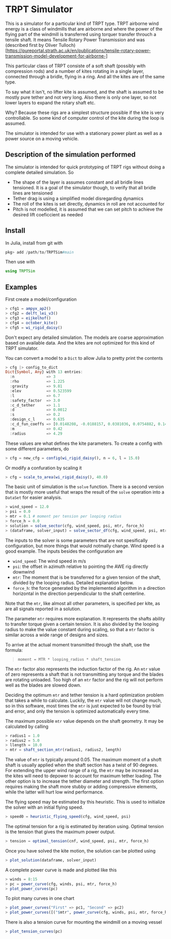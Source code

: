 # TRPT Simulator

This is a simulator for a particular kind of TRPT type. TRPT airborne wind
energy is a class of windmills that are airborne and where the power of the
flying part of the windmill is transferred using torquer transfer throuch a
tensile shaft. It means Tensile Rotary Power Transmission and was (described
first by Oliver
Tulloch)[https://pureportal.strath.ac.uk/en/publications/tensile-rotary-power-transmission-model-development-for-airborne-]

This particular class of TRPT consiste of a soft shaft (possibly with
compression rods) and a number of kites rotating in a single layer, connected
through a bridle, flying in a ring. And all the kites are of the same type.

To say what it isn't, no lifter kite is assumed, and the shaft is assumed to be
mostly pure tether and not very long. Also there is only one layer, so not
lower layers to expand the rotary shaft etc.

Why? Because these rigs are a simplest structure possible if the kite is very
controllable. So some kind of computer control of the kite during the loop is
assumed.

The simulator is intended for use with a stationary power plant as well as a
power source on a moving vehicle.


## Description of the simulation performed

The simulator is intended for quick prototyping of TRPT rigs without doing a
complete detailed simulation. So

- The shape of the layer is assumes constant and all bridle lines tensioned. It
  is a goal of the simulator though, to verify that all bridle lines are
  tensioned
- Tether drag is using a simplified model disregarding dynamics
- The roll of the kites is set directly, dynamics in roll are not accounted for
- Pitch is not modelled, it is assumed that we can set pitch to achieve the
  desired lift coeficcient as needed


## Install

In Julia, install from git with

```julia
pkg> add /path/to/TRPTSim#main
```

Then use with 

```julia
using TRPTSim
```

## Examples

First create a model/configuration

```julia
> cfg1 = ampyx_ap2()
> cfg2 = delft_lei_v3()
> cfg3 = eijkelhof()
> cfg4 = october_kite()
> cfg5 = wi_rigid_daisy()
```


Don't expect any detailed simulation. The models are coarse approximation based
on available data. And the kites are not optimized for this kind of TRPT
simulator.


You can convert a model to a `Dict` to allow Julia to pretty print the contents

```julia
> cfg |> config_to_dict
Dict{Symbol, Any} with 13 entries:
  :n              => 3
  :rho            => 1.225
  :gravity        => 9.81
  :elev           => 0.523599
  :l              => 6.7
  :safety_factor  => 3.0
  :c_d_tether     => 1.1
  :d              => 0.0012
  :s              => 0.2
  :design_c_l     => 0.635
  :c_d_fun_coeffs => [0.0148208, -0.0188157, 0.0381036, 0.0754882, 0.145568, -0.261428, -0.070654, 0.20734, -0.0597481]
  :m              => 0.42
  :radius         => 4.29
```

These values are what defines the kite parameters. To create a config with some
different parameters, do

```julia
> cfg = new_cfg = config(wi_rigid_daisy(), n = 6, l = 15.0)
```

Or modify a confuration by scaling it

```julia
> cfg = scale_to_area(wi_rigid_daisy(), 40.0)
```

The basic unit of simulation is the `solve` function. There is a second version
that is mostly more useful that wraps the result of the `solve` operation into
a `DataSet` for easier analysis.


```julia
> wind_speed = 12.0
> psi = 0.0
> mtr = 0.1 # moment per tension per looping radius
> force_h = 0.0
> solution = solve_sector(cfg, wind_speed, psi, mtr, force_h)
> (dataframe, solver_input) = solve_sector_df(cfg, wind_speed, psi, mtr, force_h)
```

The inputs to the solver is some parameters that are not spesifically
configuration, but more things that would notmally change. Wind speed is a good
example. The inputs besides the configuration are

- `wind_speed`: The wind speed in m/s
- `psi`: the offset in azimuth relative to pointing the AWE rig directly downwind
- `mtr`: The moment that is be transferred for a given tension
  of the shaft, divided by the looping radius. Detailed explanation below.
- `force_h`: the force generated by the implemented algorithm in a direction
  horizontal in the direction perpendicular to the shaft centerline.


Note that the `mtr`, like almost all other parameters, is specified per
kite, as are all signals reported in a solution.

The parameter `mtr` requires more explanation. It represents the shafts ability
to transfer torque given a certain tension. It is also divided by the looping
radius to make the value constant during scaling, so that a `mtr` factor is
similar across a wide range of designs and sizes.

To arrive at the actual moment transmitted through the shaft, use the formula:

> `moment = MTR * looping_radius * shaft_tension`

The `mtr` factor also represents the induction factor of the rig. An `mtr`
value of zero represents a shaft that is not transmitting any torque and the
blades are rotating unloaded. Too high of an `mtr` factor and the rig will not
perform well as the blades are slowed down.


Deciding the optimum `mtr` and tether tension is a hard optimization problem
that takes a while to calculate. Luckily, the `mtr` value will not change much,
so in this software, most times the `mtr` is just expected to be found by trial
and error, and only the tension is optimized automatically every time.

The maximum possible `mtr` value depends on the shaft geometry. It may be
calculated by calling

```julia
> radius1 = 1.0
> radius2 = 5.0
> llength = 10.0
> mtr = shaft_section_mtr(radius1, radius2, length) 
```

The value of `mtr` is typically around 0.05. The maximum moment of a shoft
shaft is usually applied when the shaft section has a twist of 90 degrees. For
extending the upper wind range of a rig, the `mtr` may be increased as the
kites will need to depower to account for maximum tether loading. The other
option is to increase the tether diameter and strength. The first option
requires making the shaft more stubby or adding compressive elements, while the
latter will hurt low wind performance.


The flying speed may be estimated by this heuristic.  This is used to
initialize the solver with an initial flying speed.

```julia
> speed0 = heuristic_flying_speed(cfg, wind_speed, psi)
```

The optimal tension for a rig is estimated by iteration using. Optimal tension
is the tension that gives the maximum power output.

```julia
> tension = optimal_tension(cnf, wind_speed, psi, mtr, force_h)
```

Once you have solved the kite motion, the solution can be plotted using

```julia
> plot_solution(dataframe, solver_input)
```

A complete power curve is made and plotted like this

```julia
> winds = 8:15
> pc = power_curve(cfg, winds, psi, mtr, force_h)
> plot_power_curves(pc)
```

To plot many curves in one chart 

```julia
> plot_power_curves("First" => pc1, "Second" => pc2)
> plot_power_curves([("$mtr", power_curve(cfg, winds, psi, mtr, force_h)) for mtr = 0.01:0.01:0.08]...)
```


There is also a tension curve for mounting the windmill on a moving vessel

```julia
> plot_tension_curves(pc)
```











